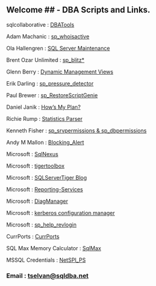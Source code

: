 ## Welcome ## - DBA Scripts and Links.  

sqlcollaborative : [DBATools](https://dbatools.io/)

Adam Machanic : [sp_whoisactive](http://whoisactive.com/downloads/)

Ola Hallengren : [SQL Server Maintenance](https://ola.hallengren.com/downloads.html)

Brent Ozar Unlimited : [sp_blitz*](https://github.com/BrentOzarULTD/SQL-Server-First-Responder-Kit/releases)

Glenn Berry : [Dynamic Management Views](https://sqlserverperformance.wordpress.com/)

Erik Darling  : [sp_pressure_detector](https://github.com/erikdarlingdata/DarlingData/tree/master/sp_pressure_detector)

Paul Brewer : [sp_RestoreScriptGenie](https://paulbrewer.wordpress.com/sp_restoregene/)

Daniel Janik : [How’s My Plan?](http://www.howsmyplan.com/)

Richie Rump : [Statistics Parser](http://statisticsparser.com/)

Kenneth Fisher : [sp_srvpermissions & sp_dbpermissions](https://github.com/sqlstudent144/SQL-Server-Scripts)

Andy M Mallon : [Blocking_Alert](https://am2.co/2017/12/alerting-sql-server-blocking/)

Microsoft : [SqlNexus](https://github.com/Microsoft/SqlNexus)

Microsoft : [tigertoolbox](https://github.com/Microsoft/tigertoolbox) 

Microsoft : [SQLServerTiger Blog](https://techcommunity.microsoft.com/t5/SQL-Server/bg-p/SQLServer/label-name/SQLServerTiger)

Microsoft : [Reporting-Services](https://github.com/Microsoft/Reporting-Services)

Microsoft : [DiagManager](https://github.com/Microsoft/DiagManager)

Microsoft : [kerberos configuration manager](https://www.microsoft.com/en-us/download/details.aspx?id=39046)

Microsoft : [sp_help_revlogin](https://support.microsoft.com/en-nz/help/918992/how-to-transfer-logins-and-passwords-between-instances-of-sql-server)

CurrPorts : [CurrPorts](http://www.nirsoft.net/utils/cports.html#DownloadLinks)

SQL Max Memory Calculator : [SqlMax](http://sqlmax.chuvash.eu/)

MSSQL Credentials : [NetSPI_PS](https://github.com/NetSPI/Powershell-Modules)


### Email : tselvan@sqldba.net

